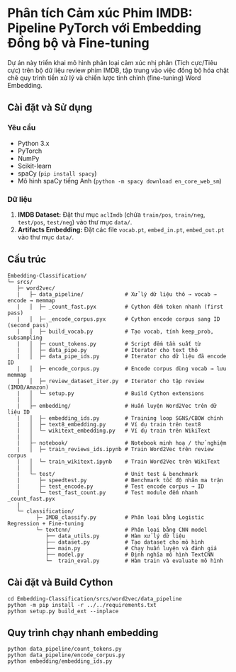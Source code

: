 # Phân tích Cảm xúc Phim IMDB: Pipeline PyTorch với Embedding Đồng bộ và Fine-tuning

Dự án này triển khai mô hình phân loại cảm xúc nhị phân (Tích cực/Tiêu cực) trên bộ dữ liệu review phim IMDB, tập trung vào việc đồng bộ hóa chặt chẽ quy trình tiền xử lý và chiến lược tinh chỉnh (fine-tuning) Word Embedding.

## Cài đặt và Sử dụng

### Yêu cầu

* Python 3.x
* PyTorch
* NumPy
* Scikit-learn
* spaCy (`pip install spacy`)
* Mô hình spaCy tiếng Anh (`python -m spacy download en_core_web_sm`)

### Dữ liệu

1.  **IMDB Dataset:** Đặt thư mục `aclImdb` (chứa `train/pos`, `train/neg`, `test/pos`, `test/neg`) vào thư mục `data/`.
2.  **Artifacts Embedding:** Đặt các file `vocab.pt`, `embed_in.pt`, `embed_out.pt` vào thư mục `data/`.

## Cấu trúc
```
Embedding-Classification/
└─ srcs/
   ├─ word2vec/
   |   ├─ data_pipeline/             # Xử lý dữ liệu thô → vocab → encode → memmap
   |   │  ├─ _count_fast.pyx         # Cython đếm token nhanh (first pass)
   |   │  ├─ _encode_corpus.pyx      # Cython encode corpus sang ID (second pass)
   |   │  ├─ build_vocab.py          # Tạo vocab, tính keep_prob, subsampling
   |   │  ├─ count_tokens.py         # Script đếm tần suất từ
   |   │  ├─ data_pipe.py            # Iterator cho text thô
   |   │  ├─ data_pipe_ids.py        # Iterator cho dữ liệu đã encode ID
   |   │  ├─ encode_corpus.py        # Encode corpus dùng vocab → lưu memmap
   |   │  ├─ review_dataset_iter.py  # Iterator cho tập review (IMDB/Amazon)
   |   │  └─ setup.py                # Build Cython extensions
   |   │
   |   ├─ embedding/                 # Huấn luyện Word2Vec trên dữ liệu ID
   |   │  ├─ embedding_ids.py        # Training loop SGNS/CBOW chính
   |   │  ├─ text8_embedding.py      # Ví dụ train trên text8
   |   │  └─ wikitext_embedding.py   # Ví dụ train trên WikiText
   |   │
   |   ├─ notebook/                  # Notebook minh hoạ / thử nghiệm
   |   │  ├─ train_reviews_ids.ipynb # Train Word2Vec trên review corpus
   |   │  └─ train_wikitext.ipynb    # Train Word2Vec trên WikiText
   |   │
   |   └─ test/                      # Unit test & benchmark
   |      ├─ speedtest.py            # Benchmark tốc độ nhân ma trận
   |      ├─ test_encode.py          # Test encode corpus → ID
   |      └─ test_fast_count.py      # Test module đếm nhanh _count_fast.pyx
   |
   └─ classification/
         ├─ IMDB_classify.py         # Phân loại bằng Logistic Regression + Fine-tuning
         └─ textcnn/                 # Phân loại bằng CNN model
            ├── data_utils.py        # Hàm xử lý dữ liệu
            ├── dataset.py           # Tạo dataset cho mô hình
            ├── main.py              # Chạy huấn luyện và đánh giá
            ├── model.py             # Định nghĩa mô hình TextCNN
            └─  train_eval.py        # Hàm train và evaluate mô hình
```



## Cài đặt và Build Cython
```
cd Embedding-Classification/srcs/word2vec/data_pipeline
python -m pip install -r ../../requirements.txt
python setup.py build_ext --inplace
```

## Quy trình chạy nhanh embedding
```
python data_pipeline/count_tokens.py
python data_pipeline/encode_corpus.py
python embedding/embedding_ids.py
```


